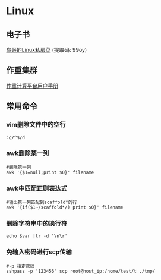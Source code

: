 # Linux

## 电子书

[鸟哥的Linux私房菜](https://pan.baidu.com/s/1mUo4oa1WPnoFdg7Of93TyA) (提取码: 99oy)  

## 作重集群

[作重计算平台用户手册](http://211.69.140.142:8000/linux/047-grep/)

## 常用命令

### vim删除文件中的空行
```shell
:g/^$/d
```

### awk删除某一列
```shell
#删除第一列
awk '{$1=null;print $0}' filename
```

### awk中匹配正则表达式
```shell
#输出第一列匹配到scaffold*的行
awk '{if($1~/scaffold*/) print $0}' filename
```

### 删除字符串中的换行符
```shell
echo $var |tr -d '\n\r'
```

### 免输入密码进行scp传输
```shell
#-p 指定密码
sshpass -p '123456' scp root@host_ip:/home/test/t ./tmp/
```